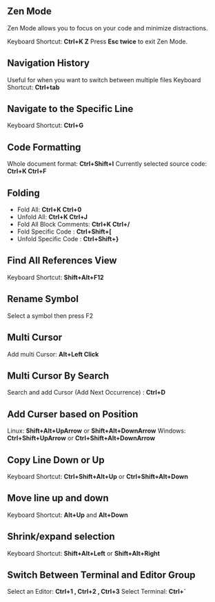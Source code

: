 
## Zen Mode
Zen Mode allows you to focus on your code and minimize distractions.

Keyboard Shortcut: **Ctrl+K Z**
Press **Esc twice** to exit Zen Mode.

## Navigation History
Useful for when you want to switch between multiple files
Keyboard Shortcut: **Ctrl+tab**

## Navigate to the Specific Line
Keyboard Shortcut: **Ctrl+G**

## Code Formatting
Whole document format: **Ctrl+Shift+I**
Currently selected source code: **Ctrl+K Ctrl+F**

## Folding
- Fold All: **Ctrl+K Ctrl+0**
- Unfold All: **Ctrl+K Ctrl+J**
- Fold All Block Comments: **Ctrl+K Ctrl+/**
- Fold Specific Code : **Ctrl+Shift+[**
- Unfold Specific Code : **Ctrl+Shift+}**

## Find All References View
Keyboard Shortcut: **Shift+Alt+F12**

## Rename Symbol
Select a symbol then press F2

## Multi Cursor
Add multi Cursor: **Alt+Left Click**

## Multi Cursor By Search
Search and add Cursor (Add Next Occurrence) : **Ctrl+D**

## Add Curser based on Position
Linux: **Shift+Alt+UpArrow** or **Shift+Alt+DownArrow**
Windows: **Ctrl+Shift+UpArrow** or **Ctrl+Shift+Alt+DownArrow**

## Copy Line Down or Up
Keyboard Shortcut: **Ctrl+Shift+Alt+Up** or **Ctrl+Shift+Alt+Down**

## Move line up and down
Keyboard Shortcut: **Alt+Up** and **Alt+Down**

## Shrink/expand selection
Keyboard Shortcut: **Shift+Alt+Left** or **Shift+Alt+Right**


## Switch Between Terminal and Editor Group
Select an Editor: **Ctrl+1 , Ctrl+2 , Ctrl+3**
Select Terminal: **Ctrl+`**